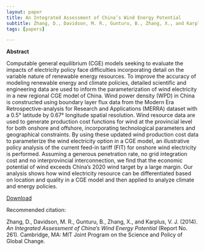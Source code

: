 ```yaml
---
layout: paper
title: An Integrated Assessment of China’s Wind Energy Potential
subtitle: Zhang, D., Davidson, M. R., Gunturu, B., Zhang, X., and Karplus, V. J. (2014). MIT Joint Program on the Science and Policy of Global Change.
tags: [papers]

---
```


**Abstract**

Computable general equilibrium (CGE) models seeking to evaluate the impacts of electricity policy face difficulties incorporating detail on the variable nature of renewable energy resources. To improve the accuracy of modeling renewable energy and climate policies, detailed scientific and engineering data are used to inform the parameterization of wind electricity in a new regional CGE model of China. Wind power density (WPD) in China is constructed using boundary layer flux data from the Modern Era Retrospective-analysis for Research and Applications (MERRA) dataset with a 0.5° latitude by 0.67° longitude spatial resolution. Wind resource data are used to generate production cost functions for wind at the provincial level for both onshore and offshore, incorporating technological parameters and geographical constraints. By using these updated wind production cost data to parameterize the wind electricity option in a CGE model, an illustrative policy analysis of the current feed-in tariff (FIT) for onshore wind electricity is performed. Assuming a generous penetration rate, no grid integration cost and no interprovincial interconnection, we find that the economic potential of wind exceeds China’s 2020 wind target by a large margin. Our analysis shows how wind electricity resource can be differentiated based on location and quality in a CGE model and then applied to analyze climate and energy policies.


[Download](https://globalchange.mit.edu/sites/default/files/MITJPSPGC_Rpt261.pdf)

Recommended citation:

Zhang, D., Davidson, M. R., Gunturu, B., Zhang, X., and Karplus, V. J. (2014). _An Integrated Assessment of China’s Wind Energy Potential_ (Report No. 261). Cambridge, MA: MIT Joint Program on the Science and Policy of Global Change.
